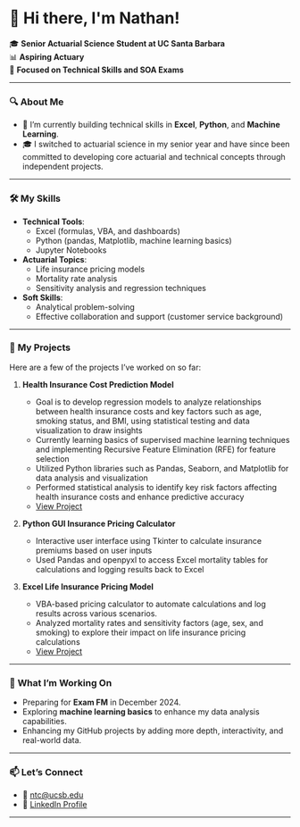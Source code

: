 # 👋 Hi there, I'm Nathan!

🎓 **Senior Actuarial Science Student at UC Santa Barbara**  
📊 **Aspiring Actuary**  
🎯 **Focused on Technical Skills and SOA Exams**

---

### 🔍 **About Me**
- 🧮 I’m currently building technical skills in **Excel**, **Python**, and **Machine Learning**.
- 🎓 I switched to actuarial science in my senior year and have since been committed to developing core actuarial and technical concepts through independent projects.

---

### 🛠️ **My Skills**
- **Technical Tools**:
  - Excel (formulas, VBA, and dashboards)
  - Python (pandas, Matplotlib, machine learning basics)
  - Jupyter Notebooks
- **Actuarial Topics**:
  - Life insurance pricing models
  - Mortality rate analysis
  - Sensitivity analysis and regression techniques
- **Soft Skills**:
  - Analytical problem-solving
  - Effective collaboration and support (customer service background)

---

### 📂 **My Projects**
Here are a few of the projects I’ve worked on so far:
1. **Health Insurance Cost Prediction Model**  
   - Goal is to develop regression models to analyze relationships between health insurance costs and key factors such as age, smoking status, and BMI, using statistical testing and data visualization to draw insights
   - Currently learning basics of supervised machine learning techniques and implementing Recursive Feature Elimination (RFE) for feature selection 
   - Utilized Python libraries such as Pandas, Seaborn, and Matplotlib for data analysis and visualization
   - Performed statistical analysis to identify key risk factors affecting health insurance costs and enhance predictive accuracy
   - [View Project](https://github.com/ntc03/Health-Insurance-Cost-Prediction-Model)

2. **Python GUI Insurance Pricing Calculator**  
   - Interactive user interface using Tkinter to calculate insurance premiums based on user inputs 
   - Used Pandas and openpyxl to access Excel mortality tables for calculations and logging results back to Excel

3. **Excel Life Insurance Pricing Model**  
   - VBA-based pricing calculator to automate calculations and log results across various scenarios.
   - Analyzed mortality rates and sensitivity factors (age, sex, and smoking) to explore their impact on life insurance pricing calculations
   - [View Project](https://github.com/ntc03/Excel-Life-Insurance-Pricing-Model)

---

### 🌱 **What I’m Working On**
- Preparing for **Exam FM** in December 2024.
- Exploring **machine learning basics** to enhance my data analysis capabilities.
- Enhancing my GitHub projects by adding more depth, interactivity, and real-world data.

---

### 📫 **Let’s Connect**
- 📧 ntc@ucsb.edu
- 💼 [LinkedIn Profile](https://www.linkedin.com/in/nathanchou03)

---



<!---
ntc03/ntc03 is a ✨ special ✨ repository because its `README.md` (this file) appears on your GitHub profile.
You can click the Preview link to take a look at your changes.
--->
